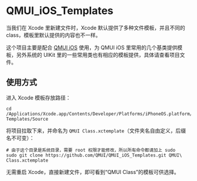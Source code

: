 # QMUI_iOS_Templates
当我们在 Xcode 里新建文件时，Xcode 默认提供了多种文件模板，并且不同的 class，模板里默认提供的内容也不一样。

这个项目主要是配合 [QMUI iOS](https://github.com/QMUI/QMUI_iOS) 使用，为 QMUI iOS 里常用的几个基类提供模板，另外系统的 UIKit 里的一些常用类也有相应的模板提供，具体请查看项目文件。

## 使用方式
进入 Xcode 模板存放路径：
```
cd /Applications/Xcode.app/Contents/Developer/Platforms/iPhoneOS.platform/Developer/Library/Xcode/Templates/File\ Templates/Source
```

将项目拉取下来，并命名为 `QMUI Class.xctemplate`（文件夹名自由定义，后缀名不可变）：
```
# 由于这个目录是系统目录，需要 root 权限才能修改，所以所有命令都请加上 sudo
sudo git clone https://github.com/QMUI/QMUI_iOS_Templates.git QMUI\ Class.xctemplate
```

无需重启 Xcode，直接新建文件，即可看到“QMUI Class”的模板可供选择。
